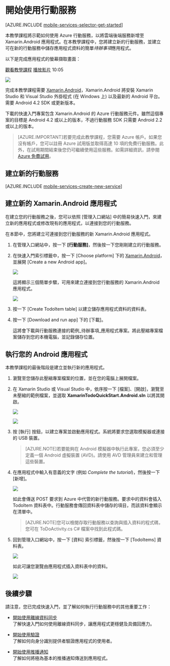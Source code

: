 <properties 
	pageTitle="開始使用 Xamarin.Android 的行動服務" 
	writer="craigd" 
	description="了解如何透過 Xamarin.Android 應用程式使用 Azure 行動服務。" 
	documentationCenter="xamarin" 
	authors="lindydonna" 
	manager="dwrede" 
	editor="" 
	services="mobile-services"/>

<tags 
	ms.service="mobile-services" 
	ms.workload="mobile" 
	ms.tgt_pltfrm="mobile-xamarin-android" 
	ms.devlang="dotnet" 
	ms.topic="hero-article" 
	ms.date="06/09/2015" 
	ms.author="lindydonna"/>

# <a name="getting-started"></a>開始使用行動服務

[AZURE.INCLUDE [mobile-services-selector-get-started](../../includes/mobile-services-selector-get-started.md)]

<div class="dev-onpage-video-clear clearfix">
<div class="dev-onpage-left-content">
<p>本教學課程將示範如何使用 Azure 行動服務，以將雲端後端服務新增至 Xamarin.Android 應用程式。在本教學課程中，您將建立新的行動服務，並建立可在新的行動服務中儲存應用程式資料的簡單<em>待辦事項</em>應用程式。</p>
<p>以下是完成應用程式的螢幕擷取畫面：</p>
</div>
<div class="dev-onpage-video-wrapper"><a href="http://channel9.msdn.com/Series/Windows-Azure-Mobile-Services/Getting-Started-with-Xamarin-and-Windows-Azure-Mobile-Services" target="_blank" class="label">觀看教學課程</a> <a style="background-image: url('/media/devcenter/mobile/videos/get-started-xamarin-180x120.png') !important;" href="http://channel9.msdn.com/Series/Windows-Azure-Mobile-Services/Getting-Started-with-Xamarin-and-Windows-Azure-Mobile-Services" target="_blank" class="dev-onpage-video"><span class="icon">播放影片</span></a> <span class="time">10:05</span></div>
</div>

![][0]

完成本教學課程需要 [Xamarin.Android]，Xamarin.Android 將安裝 Xamarin Studio 和 Visual Studio 外掛程式 (在 Windows 上) 以及最新的 Android 平台。需要 Android 4.2 SDK 或更新版本。

下載的快速入門專案包含 Xamarin.Android 的 Azure 行動服務元件。雖然這個專案的目標是 Android 4.2 或以上的版本，不過行動服務 SDK 只需要 Android 2.2 或以上的版本。

> [AZURE.IMPORTANT]若要完成此教學課程，您需要 Azure 帳戶。如果您沒有帳戶，您可以註冊 Azure 試用版並取得高達 10 項的免費行動服務。此外，在試用期間結束後您仍可繼續使用這些服務。如需詳細資訊，請參閱 [Azure 免費試用](http://azure.microsoft.com/pricing/free-trial/?WT.mc_id=A9C9624B5"%20target="_blank)。

## <a name="create-new-service"> </a>建立新的行動服務

[AZURE.INCLUDE [mobile-services-create-new-service](../../includes/mobile-services-create-new-service.md)]

## 建立新的 Xamarin.Android 應用程式

在建立您的行動服務之後，您可以依照 [管理入口網站] 中的簡易快速入門，來建立新的應用程式或修改現有的應用程式，以連接到您的行動服務。

在本節中，您將建立可連接到您行動服務的新 Xamarin.Android 應用程式。

1.  在管理入口網站中，按一下 **[行動服務]**，然後按一下您剛剛建立的行動服務。

2. 在快速入門索引標籤中，按一下 [Choose platform] 下的 [Xamarin.Android]，並展開 [Create a new Android app]。

	![][6]

	這將顯示三個簡單步驟，可用來建立連接到您行動服務的 Xamarin.Android 應用程式。

	![][7]

3. 按一下 [Create TodoItem table] 以建立儲存應用程式資料的資料表。

4. 按一下 [Download and run app] 下的 [下載]。

	這將會下載與行動服務連接的範例_待辦事項_應用程式專案。將此壓縮專案檔案儲存到您的本機電腦，並記錄儲存位置。

## 執行您的 Android 應用程式

本教學課程的最後階段是建立並執行新的應用程式。

1. 瀏覽至您儲存此壓縮專案檔案的位置，並在您的電腦上展開檔案。

2. 在 Xamarin Studio 或 Visual Studio 中，依序按一下 [檔案]、[開啟]，瀏覽至未壓縮的範例檔案，並選取 **XamarinTodoQuickStart.Android.sln** 以將其開啟。

 	![][8]

	![][9]

3. 按 [執行] 按鈕，以建立專案並啟動應用程式。系統將要求您選取模擬器或連接的 USB 裝置。

	> [AZURE.NOTE]若要能夠在 Android 模擬器中執行此專案，您必須至少定義一個 Android 虛擬裝置 (AVD)。請使用 AVD 管理員來建立和管理這些裝置。

4. 在應用程式中輸入有意義的文字 (例如 _Complete the tutorial_)，然後按一下 [新增]。

	![][10]

	如此會傳送 POST 要求到 Azure 中代管的新行動服務。要求中的資料會插入 TodoItem 資料表中。行動服務會傳回資料表中儲存的項目，而該資料會顯示在清單中。

	> [AZURE.NOTE]您可以檢閱存取行動服務以查詢與插入資料的程式碼，您可在 ToDoActivity.cs C# 檔案中找到此程式碼。

6. 回到管理入口網站中，按一下 [資料] 索引標籤，然後按一下 [TodoItems] 資料表。

	![][11]

	如此可讓您瀏覽由應用程式插入資料表中的資料。

	![][12]

## <a name="next-steps"> </a>後續步驟
請注意，您已完成快速入門，並了解如何執行行動服務中的其他重要工作：

* [開始使用離線資料同步] <br/>了解快速入門如何使用離線資料同步，讓應用程式更穩健及具備回應力。

* [開始使用驗證] <br/>了解如何向身分識別提供者驗證應用程式的使用者。

* [開始使用推播通知] <br/>了解如何將極為基本的推播通知傳送到應用程式。

<!-- Anchors. -->
[Getting started with Mobile Services]: #getting-started
[Create a new mobile service]: #create-new-service
[Define the mobile service instance]: #define-mobile-service-instance
[Next Steps]: #next-steps

<!-- Images. -->
[0]: ./media/partner-xamarin-mobile-services-android-get-started/mobile-quickstart-completed-android.png
[2]: ./media/partner-xamarin-mobile-services-android-get-started/mobile-create.png
[3]: ./media/partner-xamarin-mobile-services-android-get-started/mobile-create-page1.png
[4]: ./media/partner-xamarin-mobile-services-android-get-started/mobile-create-page2.png
[5]: ./media/partner-xamarin-mobile-services-android-get-started/obile-services-selection.png
[6]: ./media/partner-xamarin-mobile-services-android-get-started/mobile-portal-quickstart-xamarin-android.png
[7]: ./media/partner-xamarin-mobile-services-android-get-started/mobile-quickstart-steps-xamarin-android.png
[8]: ./media/partner-xamarin-mobile-services-android-get-started/mobile-xamarin-project-android-xs.png
[9]: ./media/partner-xamarin-mobile-services-android-get-started/mobile-xamarin-project-android-vs.png
[10]: ./media/partner-xamarin-mobile-services-android-get-started/mobile-quickstart-startup-android.png
[11]: ./media/partner-xamarin-mobile-services-android-get-started/mobile-data-tab.png
[12]: ./media/partner-xamarin-mobile-services-android-get-started/mobile-data-browse.png
[13]: ./media/partner-xamarin-mobile-services-android-get-started/mobile-services-diagram.png


<!-- URLs. -->
[Get started with data]: /develop/mobile/tutorials/get-started-with-data-xamarin-android
[開始使用離線資料同步]: mobile-services-xamarin-android-get-started-offline-data.md
[開始使用驗證]: /develop/mobile/tutorials/get-started-with-users-xamarin-android
[開始使用推播通知]: /develop/mobile/tutorials/get-started-with-push-xamarin-android
[Xamarin.Android]: http://xamarin.com/download
[Mobile Services Android SDK]: https://go.microsoft.com/fwLink/p/?LinkID=266533
[Azure]: http://azure.microsoft.com/
[Management Portal]: https://manage.windowsazure.com/
 

<!---HONumber=58-->